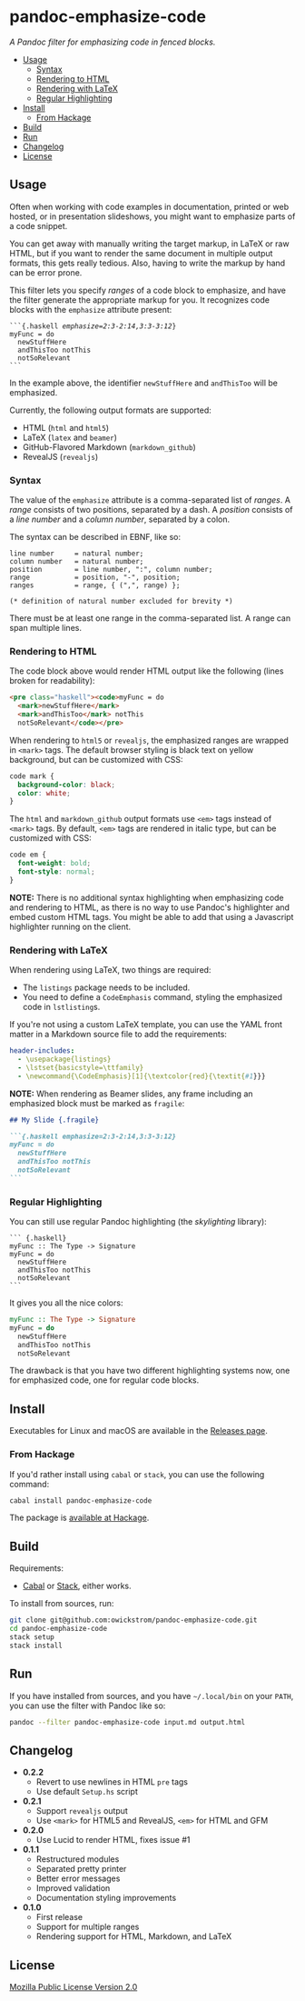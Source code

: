 <!-- THIS FILE IS GENERATED FROM 'README.src.md'. DO NOT EDIT BY HAND! -->
# pandoc-emphasize-code

*A Pandoc filter for emphasizing code in fenced blocks.*













-   [Usage](#usage)
    -   [Syntax](#syntax)
    -   [Rendering to HTML](#rendering-to-html)
    -   [Rendering with LaTeX](#rendering-with-latex)
    -   [Regular Highlighting](#regular-highlighting)
-   [Install](#install)
    -   [From Hackage](#from-hackage)
-   [Build](#build)
-   [Run](#run)
-   [Changelog](#changelog)
-   [License](#license)

Usage
-----

Often when working with code examples in documentation, printed or web hosted, or in presentation slideshows, you might want to emphasize parts of a code snippet.

You can get away with manually writing the target markup, in LaTeX or raw HTML, but if you want to render the same document in multiple output formats, this gets really tedious. Also, having to write the markup by hand can be error prone.

This filter lets you specify *ranges* of a code block to emphasize, and have the filter generate the appropriate markup for you. It recognizes code blocks with the `emphasize` attribute present:

<pre><code>```{.haskell <em>emphasize=2:3-2:14,3:3-3:12</em>}
myFunc = do
  newStuffHere
  andThisToo notThis
  notSoRelevant
```</code></pre>
In the example above, the identifier `newStuffHere` and `andThisToo` will be emphasized.

Currently, the following output formats are supported:

-   HTML (`html` and `html5`)
-   LaTeX (`latex` and `beamer`)
-   GitHub-Flavored Markdown (`markdown_github`)
-   RevealJS (`revealjs`)

### Syntax

The value of the `emphasize` attribute is a comma-separated list of *ranges*. A *range* consists of two positions, separated by a dash. A *position* consists of a *line number* and a *column number*, separated by a colon.

The syntax can be described in EBNF, like so:

``` ebnf
line number     = natural number;
column number   = natural number;
position        = line number, ":", column number;
range           = position, "-", position;
ranges          = range, { (",", range) };

(* definition of natural number excluded for brevity *)
```

There must be at least one range in the comma-separated list. A range can span multiple lines.

### Rendering to HTML

The code block above would render HTML output like the following (lines broken for readability):

``` html
<pre class="haskell"><code>myFunc = do
  <mark>newStuffHere</mark>
  <mark>andThisToo</mark> notThis
  notSoRelevant</code></pre>
```

When rendering to `html5` or `revealjs`, the emphasized ranges are wrapped in `<mark>` tags. The default browser styling is black text on yellow background, but can be customized with CSS:

``` css
code mark {
  background-color: black;
  color: white;
}
```

The `html` and `markdown_github` output formats use `<em>` tags instead of `<mark>` tags. By default, `<em>` tags are rendered in italic type, but can be customized with CSS:

``` css
code em {
  font-weight: bold;
  font-style: normal;
}
```

**NOTE:** There is no additional syntax highlighting when emphasizing code and rendering to HTML, as there is no way to use Pandoc's highlighter and embed custom HTML tags. You might be able to add that using a Javascript highlighter running on the client.

### Rendering with LaTeX

When rendering using LaTeX, two things are required:

-   The `listings` package needs to be included.
-   You need to define a `CodeEmphasis` command, styling the emphasized code in `lstlisting`s.

If you're not using a custom LaTeX template, you can use the YAML front matter in a Markdown source file to add the requirements:

``` yaml
header-includes:
  - \usepackage{listings}
  - \lstset{basicstyle=\ttfamily}
  - \newcommand{\CodeEmphasis}[1]{\textcolor{red}{\textit{#1}}}
```

**NOTE:** When rendering as Beamer slides, any frame including an emphasized block must be marked as `fragile`:

```` markdown
## My Slide {.fragile}

```{.haskell emphasize=2:3-2:14,3:3-3:12}
myFunc = do
  newStuffHere
  andThisToo notThis
  notSoRelevant
```
````

### Regular Highlighting

You can still use regular Pandoc highlighting (the *skylighting* library):

    ``` {.haskell}
    myFunc :: The Type -> Signature
    myFunc = do
      newStuffHere
      andThisToo notThis
      notSoRelevant
    ```

It gives you all the nice colors:

``` haskell
myFunc :: The Type -> Signature
myFunc = do
  newStuffHere
  andThisToo notThis
  notSoRelevant
```

The drawback is that you have two different highlighting systems now, one for emphasized code, one for regular code blocks.

Install
-------

Executables for Linux and macOS are available in the [Releases page](https://github.com/owickstrom/pandoc-emphasize-code/releases).

### From Hackage

If you'd rather install using `cabal` or `stack`, you can use the following command:

``` sh
cabal install pandoc-emphasize-code
```

The package is [available at Hackage](https://hackage.haskell.org/package/pandoc-emphasize-code).

Build
-----

Requirements:

-   [Cabal](https://www.haskell.org/cabal/) or [Stack](https://docs.haskellstack.org/en/stable/README/), either works.

To install from sources, run:

``` sh
git clone git@github.com:owickstrom/pandoc-emphasize-code.git
cd pandoc-emphasize-code
stack setup
stack install
```

Run
---

If you have installed from sources, and you have `~/.local/bin` on your `PATH`, you can use the filter with Pandoc like so:

``` sh
pandoc --filter pandoc-emphasize-code input.md output.html
```

Changelog
---------

-   **0.2.2**
    -   Revert to use newlines in HTML `pre` tags
    -   Use default `Setup.hs` script
-   **0.2.1**
    -   Support `revealjs` output
    -   Use `<mark>` for HTML5 and RevealJS, `<em>` for HTML and GFM
-   **0.2.0**
    -   Use Lucid to render HTML, fixes issue \#1
-   **0.1.1**
    -   Restructured modules
    -   Separated pretty printer
    -   Better error messages
    -   Improved validation
    -   Documentation styling improvements
-   **0.1.0**
    -   First release
    -   Support for multiple ranges
    -   Rendering support for HTML, Markdown, and LaTeX

License
-------

[Mozilla Public License Version 2.0](LICENSE)
